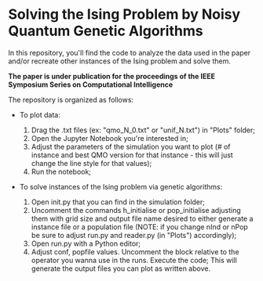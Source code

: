 # Solving the Ising Problem by Noisy Quantum Genetic Algorithms

In this repository, you'll find the code to analyze the data used in the paper and/or recreate other instances of the Ising problem and solve them.

<b> The paper is under publication for the proceedings of the IEEE Symposium Series on Computational Intelligence </b>

The repository is organized as follows:

- To plot data:
  1. Drag the .txt files (ex: "qmo_N_0.txt" or "unif_N.txt") in "Plots" folder;
  2. Open the Jupyter Notebook you're interested in;
  3. Adjust the parameters of the simulation you want to plot (# of instance and best QMO version for that instance - this will just change the line style for that values);
  4. Run the notebook;
 
- To solve instances of the Ising problem via genetic algorithms:
  1. Open init.py that you can find in the simulation folder;
  2. Uncomment the commands h_initialise or pop_initialise adjusting them with grid size and output file name desired to either generate a instance file or a population file (NOTE: if you change nInd or nPop be sure to adjust run.py and reader.py (in "Plots") accordingly);
  3. Open run.py with a Python editor;
  4. Adjust conf, popfile values. Uncomment the block relative to the operator you wanna use in the runs. Execute the code;
  This will generate the output files you can plot as written above.

